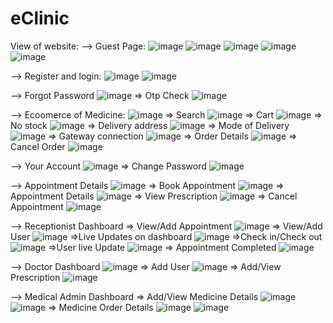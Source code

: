 # eClinic
View of website:
--> Guest Page:
![image](https://user-images.githubusercontent.com/81346446/196054930-dc4b6944-8e6d-434d-a008-d290b0b7be35.png)
![image](https://user-images.githubusercontent.com/81346446/196054938-6f3156af-93ad-4c1e-9a59-624b223e8048.png)
![image](https://user-images.githubusercontent.com/81346446/196054949-f5dc507b-ab87-4821-8207-aa3db9ef9ca8.png)
![image](https://user-images.githubusercontent.com/81346446/196054972-65ddc63d-e7ee-4f45-af3a-f212eadbfa20.png)
![image](https://user-images.githubusercontent.com/81346446/196054983-3ccda358-fbb3-48b3-8cc3-b4b741eaf59f.png)

--> Register and login:
![image](https://user-images.githubusercontent.com/81346446/196050699-69fa0487-b1fa-4e82-b0cd-6b264cc836c6.png)
![image](https://user-images.githubusercontent.com/81346446/196050725-cbaf6023-595b-4266-94f2-a6b3737473f6.png)

--> Forgot Password
![image](https://user-images.githubusercontent.com/81346446/196052989-3dcae120-fdd2-444e-bfc4-a93ac79a0f09.png)
    => Otp Check
    ![image](https://user-images.githubusercontent.com/81346446/196053053-c3cadeb3-1c0c-4204-bf85-153dc7bbab81.png)

--> Ecoomerce of Medicine:
![image](https://user-images.githubusercontent.com/81346446/196050812-f1eac979-9ca1-41bc-a60c-39c401dd2050.png)
    => Search
    ![image](https://user-images.githubusercontent.com/81346446/196050845-722b1c37-b2ff-481e-a347-524cad3a711e.png)
    => Cart
    ![image](https://user-images.githubusercontent.com/81346446/196050933-84757443-8a88-41e3-8c28-fe5beca8a6b9.png)
    => No stock
    ![image](https://user-images.githubusercontent.com/81346446/196051013-8e6ac060-2020-45ca-bbe9-8c183c8eeb69.png)
    => Delivery address
    ![image](https://user-images.githubusercontent.com/81346446/196051042-bb8b0630-6b2e-4e23-a12c-c9517086ad4b.png)
    => Mode of Delivery
    ![image](https://user-images.githubusercontent.com/81346446/196051210-41a12e4b-d3b1-49cb-b4f6-23a105e38797.png)
    => Gateway connection
    ![image](https://user-images.githubusercontent.com/81346446/196051073-cf51697e-e737-4aee-9b78-2286cd2bbc30.png)
    => Order Details
    ![image](https://user-images.githubusercontent.com/81346446/196051116-65bcba63-4137-47c8-81b5-bdcf2feb358a.png)
    => Cancel Order
    ![image](https://user-images.githubusercontent.com/81346446/196051157-3655e2b5-6d0b-4def-9dc8-8f6d89046a80.png)
    
--> Your Account
![image](https://user-images.githubusercontent.com/81346446/196051263-baf725c7-3a53-4964-bf5e-584dc5e8b0fa.png)
    => Change Password
    ![image](https://user-images.githubusercontent.com/81346446/196051289-5abfc862-2c4e-4520-95c7-b9a6ec7f103e.png)
    
--> Appointment Details
![image](https://user-images.githubusercontent.com/81346446/196051327-938481f3-9dd1-4373-afac-9043a07477d6.png)
    => Book Appointment
    ![image](https://user-images.githubusercontent.com/81346446/196051367-2e825b1a-d3d7-4216-bab2-5435087862e4.png)
    => Appointment Details
    ![image](https://user-images.githubusercontent.com/81346446/196051535-07486fc2-270c-4867-9dda-a8c725af7f92.png)
    => View Prescription
    ![image](https://user-images.githubusercontent.com/81346446/196051514-9779a86a-a30b-4acd-977d-541399b3e8f7.png)
    => Cancel Appointment
    ![image](https://user-images.githubusercontent.com/81346446/196051572-f38d02b6-40d1-4165-bd5e-8cab823f620a.png)

--> Receptionist Dashboard
    => View/Add Appointment
    ![image](https://user-images.githubusercontent.com/81346446/196053465-d61d7e65-1969-4383-8141-05ec51b0d760.png)
    => View/Add User
    ![image](https://user-images.githubusercontent.com/81346446/196053490-6c4da799-3f61-4a0b-8d4c-02636718b154.png)
    =>Live Updates on dashboard
    ![image](https://user-images.githubusercontent.com/81346446/196053520-c648fcf0-5a2d-4071-bef8-49ef0c57f6a4.png)
    =>Check in/Check out
    ![image](https://user-images.githubusercontent.com/81346446/196053548-a81024f4-289e-419c-84a0-d7502f2ec0c1.png)
    =>User live Update
    ![image](https://user-images.githubusercontent.com/81346446/196053562-6c732a7f-4c47-4907-8271-9a6d758153f6.png)
    => Appointment Completed
    ![image](https://user-images.githubusercontent.com/81346446/196053597-b5b4460d-1934-47c8-abd8-a6e53c80ccdd.png)

--> Doctor Dashboard
![image](https://user-images.githubusercontent.com/81346446/196054743-5f678283-e7ef-47c2-b5e0-1fb5734c22f4.png)
    => Add User
    ![image](https://user-images.githubusercontent.com/81346446/196054770-042f777a-74fb-41a4-910d-ab3e852bbc72.png)
    => Add/View Prescription
    ![image](https://user-images.githubusercontent.com/81346446/196054795-7c920e78-6fca-42b1-b36c-9b612f5cb147.png)

--> Medical Admin Dashboard
    => Add/View Medicine Details
    ![image](https://user-images.githubusercontent.com/81346446/196055046-a67e43f3-8cbb-4ba7-9b53-0ade9cd5d74f.png)
    ![image](https://user-images.githubusercontent.com/81346446/196055056-0016cbb2-347f-4ab6-8e11-c1b2fb939708.png)
    => Medicine Order Details
    ![image](https://user-images.githubusercontent.com/81346446/196055082-1fbc7249-1614-4a75-9112-9c5f51fbb04c.png)
    ![image](https://user-images.githubusercontent.com/81346446/196055090-8e2274b2-9f63-4a80-afda-72c243edc39a.png)




